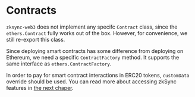 # Contracts

`zksync-web3` does not implement any specifc `Contract` class, since the `ethers.Contract` fully works out of the box. However, for convenience, we still re-export this class.

Since deploying smart contracts has some difference from deploying on Ethereum, we need a specific `ContractFactory` method. It supports the same interface as `ethers.ContractFactory`.

In order to pay for smart contract interactions in ERC20 tokens, `customData` override should be used. You can read more about accessing zkSync features in [the next chaper](./fees).
